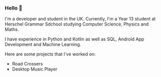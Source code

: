 ### Hello 👋

I'm a developer and student in the UK. Currently, I'm a Year 13 student at Herschel Grammar Sdchool studying Computer Science, Physics and Maths.

I have experience in Python and Kotlin as well as SQL, Android App Development and Machine Learning.

Here are some projects that I've worked on:

- Road Crossers 
- Desktop Music Player
